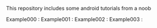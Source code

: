 This repository includes some android tutorials from a noob

Example000	:
Example001	:
Example002	:
Example003  :
